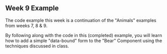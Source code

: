 ## Week 9 Example

The code example this week is a continuation of the "Animals" examples from weeks 7, 8 & 9. 

By following along with the code in this (completed) example, you will learn how to add a simple "data-bound" form to the "Bear" Component using the techniques discussed in class.
